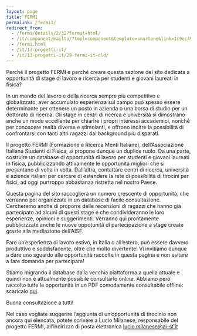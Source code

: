 ```yaml
---
layout: page
title: FERMI
permalink: /fermi1/
redirect_from:
  - /fermi/details/2/32?format=html/
  - /it/component/mailto/?tmpl=component&template=smartone&link=1c9ec49a93a11e251cab997bf3612f73483235d1/
  - /fermi.html
  - /it/13-progetti-it/
  - /it/13-progetti-it/29-fermi-it-old/
---
```




Perché il progetto FERMI e perché creare questa sezione del sito dedicata a opportunità di stage di lavoro e ricerca per studenti e giovani laureati in fisica?

In un mondo del lavoro e della ricerca sempre più competitivo e globalizzato, aver accumulato esperienza sul campo può spesso essere determinante per ottenere un posto in azienda o una borsa di studio per un dottorato di ricerca. Gli stage in centri di ricerca e università si dimostrano anche un modo eccellente per chiarire i propri interessi accademici, nonché per conoscere realtà diverse e stimolanti, e offrono inoltre la possibilità di confrontarsi con tanti altri ragazzi dai background più disparati.

Il progetto FERMI (Formazione e Ricerca Menti Italiane), dell’Associazione Italiana Studenti di Fisica, si propone dunque un duplice ruolo. Da una parte, costruire un database di opportunità di lavoro per studenti e giovani laureati in fisica, pubblicizzando attivamente le opportunità migliori che si presentano di volta in volta. Dall’altra, contattare centri di ricerca, università e aziende italiani per cercare di estendere la rete di possibilità di tirocini per fisici, ad oggi purtroppo abbastanza ristretta nel nostro Paese.

Questa pagina del sito raccoglierà un numero crescente di opportunità, che verranno poi organizzate in un database di facile consultazione. Cercheremo anche di proporre delle recensioni di ragazzi che hanno già partecipato ad alcuni di questi stage e che condivideranno le loro esperienze, opinioni e suggerimenti. Verranno qui prontamente pubblicizzate anche le nuove oppotunità di partecipazione a stage create grazie alla mediazione dell’AISF.

Fare un’esperienza di lavoro estivo, in Italia o all’estero, può essere davvero produttivo e soddisfacente, oltre che molto divertente! Vi invitiamo dunque a dare uno sguardo alle opportunità raccolte in questa pagina e non esitare a fare domanda per partecipare!

<div class="row"><div class="col s12 aisf darken-2 white-text" style="border-radius: 4px;"><p>Stiamo migrando il database dalla vecchia piattaforma a quella attuale e quindi non è attualmente possibile consultarlo online. Abbiamo però raccolto tutte le opportunità in un PDF comodamente consultabile offline: scaricalo <a href="http://www.ai-sf.it/owncloud/index.php/s/i1BwR0nMXbbom2g" class="aisf-accent-text">qui</a>.</p></div></div>

Buona consultazione a tutti!

Nel caso vogliate suggerire l’aggiunta di un’opportunità di tirocinio non ancora qui elencata, potete scrivere a Lucio Milanese, responsabile del progetto FERMI, all’indirizzo di posta elettronica [lucio.milanese&#64;&#97;&#105;&#45;&#115;&#102;&#46;&#105;&#116;](mailto:lucio.milanese&#64;&#97;&#105;&#45;&#115;&#102;&#46;&#105;&#116;)
